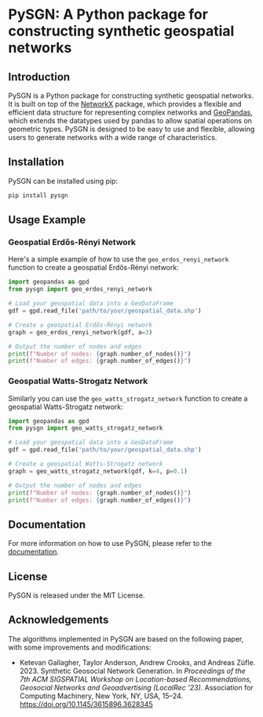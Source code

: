 # PySGN: A Python package for constructing synthetic geospatial networks

## Introduction

PySGN is a Python package for constructing synthetic geospatial networks. It is built on top of the [NetworkX](https://networkx.github.io/) package, which provides a flexible and efficient data structure for representing complex networks and [GeoPandas](https://geopandas.org/), which extends the datatypes used by pandas to allow spatial operations on geometric types. PySGN is designed to be easy to use and flexible, allowing users to generate networks with a wide range of characteristics.

## Installation

PySGN can be installed using pip:

```bash
pip install pysgn
```

## Usage Example

### Geospatial Erdős-Rényi Network

Here's a simple example of how to use the `geo_erdos_renyi_network` function to create a geospatial Erdős-Rényi network:

```python
import geopandas as gpd
from pysgn import geo_erdos_renyi_network

# Load your geospatial data into a GeoDataFrame
gdf = gpd.read_file('path/to/your/geospatial_data.shp')

# Create a geospatial Erdős-Rényi network
graph = geo_erdos_renyi_network(gdf, a=3)

# Output the number of nodes and edges
print(f"Number of nodes: {graph.number_of_nodes()}")
print(f"Number of edges: {graph.number_of_edges()}")
```

### Geospatial Watts-Strogatz Network

Similarly you can use the `geo_watts_strogatz_network` function to create a geospatial Watts-Strogatz network:

```python
import geopandas as gpd
from pysgn import geo_watts_strogatz_network

# Load your geospatial data into a GeoDataFrame
gdf = gpd.read_file('path/to/your/geospatial_data.shp')

# Create a geospatial Watts-Strogatz network
graph = geo_watts_strogatz_network(gdf, k=4, p=0.1)

# Output the number of nodes and edges
print(f"Number of nodes: {graph.number_of_nodes()}")
print(f"Number of edges: {graph.number_of_edges()}")
```

## Documentation

For more information on how to use PySGN, please refer to the [documentation](https://pysgn.readthedocs.io/).

## License

PySGN is released under the MIT License.

## Acknowledgements

The algorithms implemented in PySGN are based on the following paper, with some improvements and modifications:

- Ketevan Gallagher, Taylor Anderson, Andrew Crooks, and Andreas Züfle. 2023. Synthetic Geosocial Network Generation. In *Proceedings of the 7th ACM SIGSPATIAL Workshop on Location-based Recommendations, Geosocial Networks and Geoadvertising (LocalRec '23)*. Association for Computing Machinery, New York, NY, USA, 15–24. https://doi.org/10.1145/3615896.3628345